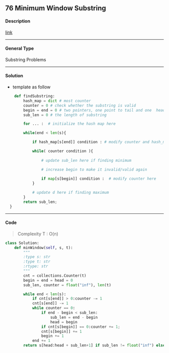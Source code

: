 ## 76 Minimum Window Substring

#### Description

[link](https://leetcode.com/problems/minimum-window-substring/description/)

---

#### General Type

Substring Problems

---

#### Solution

- template as follow

```python
    def findSubstring:
        hash_map = dict # most counter
        counter = 0 # check whether the substring is valid
        begin = end = 0 # two pointers, one point to tail and one  head
        sub_len = 0 # the length of substring

        for ... :  # initialize the hash map here

        while(end < len(s){

            if hash_map[s[end]] condition : # modify counter and hash_map here

            while( counter condition ){ 
                 
                # update sub_len here if finding minimum

                # increase begin to make it invalid/valid again
                
                if map[s[begin]] condition :  # modify counter here
            }  

            # update d here if finding maximum
        }
        return sub_len;
  }
```

---

#### Code

> Complexity T : O(n)

```python
class Solution:
    def minWindow(self, s, t):
        """
        :type s: str
        :type t: str
        :rtype: str
        """
        cnt = collections.Counter(t)
        begin = end = head = 0
        sub_len, counter = float("inf"), len(t)

        while end < len(s):
            if cnt[s[end]] > 0:counter -= 1
            cnt[s[end]] -= 1
            while counter == 0:
                if end - begin < sub_len:
                    sub_len = end - begin
                    head = begin
                if cnt[s[begin]] == 0:counter += 1;
                cnt[s[begin]] += 1
                begin += 1
            end += 1
        return s[head:head + sub_len+1] if sub_len != float("inf") else ""
```
